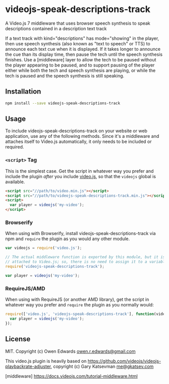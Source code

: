 # videojs-speak-descriptions-track

A Video.js 7 middleware that uses browser speech synthesis to speak descriptions contained in a description text track

If a text track with kind="descriptions" has mode="showing" in the player, then use speech synthesis (also known as "text to speech" or TTS) to announce each text cue when it is displayed. If it takes longer to announce the cue than its display time, then pause the tech until the speech synthesis finishes. Use a [middleware] layer to allow the tech to be paused without the player appearing to be paused, and to support pausing of the player either while both the tech and speech synthesis are playing, or while the tech is paused and the speech synthesis is still speaking.

## Installation

```sh
npm install --save videojs-speak-descriptions-track
```

## Usage

To include videojs-speak-descriptions-track on your website or web application, use any of the following methods.
Since it's a middleware and attaches itself to Video.js automatically,
it only needs to be included or required.

### `<script>` Tag

This is the simplest case. Get the script in whatever way you prefer and include the plugin _after_ you include [video.js][videojs], so that the `videojs` global is available.

```html
<script src="//path/to/video.min.js"></script>
<script src="//path/to/videojs-speak-descriptions-track.min.js"></script>
<script>
  var player = videojs('my-video');
</script>
```

### Browserify

When using with Browserify, install videojs-speak-descriptions-track via npm and `require` the plugin as you would any other module.

```js
var videojs = require('video.js');

// The actual middleware function is exported by this module, but it is also
// attached to Video.js; so, there is no need to assign it to a variable.
require('videojs-speak-descriptions-track');

var player = videojs('my-video');
```

### RequireJS/AMD

When using with RequireJS (or another AMD library), get the script in whatever way you prefer and `require` the plugin as you normally would:

```js
require(['video.js', 'videojs-speak-descriptions-track'], function(videojs) {
  var player = videojs('my-video');
});
```

## License

MIT. Copyright (c) Owen Edwards <owen.r.edwards@gmail.com>

This video.js plugin is heavily based on https://github.com/videojs/videojs-playbackrate-adjuster, copyright (c) Gary Katsevman <me@gkatsev.com>


[videojs]: http://videojs.com/
[middleware] https://docs.videojs.com/tutorial-middleware.html
